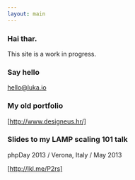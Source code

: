 ```yaml
---
layout: main
---
```


### Hai thar.

This site is a work in progress.

### Say hello

hello@luka.io

### My old portfolio

[http://www.designeus.hr/]

### Slides to my LAMP scaling 101 talk

phpDay 2013 / Verona, Italy / May 2013

[http://lkl.me/P2rs]
